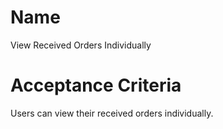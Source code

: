 # Name
View Received Orders Individually  

# Acceptance Criteria
Users can view their received orders individually.  
